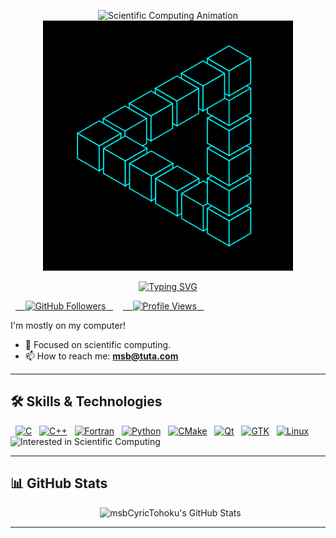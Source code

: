 <p align="center">
    <img src="https://github.com/msbCyricTohoku/msbCyricTohoku/raw/main/r2.gif" alt="Scientific Computing Animation" width="400" />
  <img src="https://github.com/msbCyricTohoku/msbCyricTohoku/raw/main/r1.gif" alt="Code Animation" width="400" />
</p>

<p align="center">
  <a href="https://git.io/typing-svg">
    <img src="https://readme-typing-svg.demolab.com?font=Fira+Code&weight=600&size=30&pause=1000&color=8A2BE2&center=true&vCenter=true&width=435&lines=Hi+there+%F0%9F%91%8B%2C+I'm+Ben!;Passionate+about...;" alt="Typing SVG" />
  </a>
</p>

<p align="left"> 
  <a href="https://github.com/msbCyricTohoku">
    <img src="https://img.shields.io/github/followers/msbCyricTohoku?label=Followers&style=social" alt="GitHub Followers" />
  </a>
  &nbsp; <a href="https://komarev.com/ghpvc/?username=msbCyricTohoku">
    <img src="https://komarev.com/ghpvc/?username=msbCyricTohoku&label=Profile%20Views&color=blueviolet&style=flat-square" alt="Profile Views"/>
  </a>
  &nbsp; 
</p>

I'm mostly on my computer!

- 🌱 Focused on scientific computing.
- 📫 How to reach me: **msb@tuta.com**

---

## 🛠️ Skills & Technologies

<p align="left">
  <a href="https://www.cprogramming.com/" target="_blank" rel="noreferrer"><img src="https://img.shields.io/badge/C-A8B9CC?style=for-the-badge&logo=c&logoColor=black" alt="C"/></a>
  <a href="https://isocpp.org/" target="_blank" rel="noreferrer"><img src="https://img.shields.io/badge/C%2B%2B-00599C?style=for-the-badge&logo=c%2B%2B&logoColor=white" alt="C++"/></a>
  <a href="https://fortran-lang.org/" target="_blank" rel="noreferrer"><img src="https://img.shields.io/badge/Fortran-734F96?style=for-the-badge&logo=fortran&logoColor=white" alt="Fortran"/></a>
  <a href="https://www.python.org" target="_blank" rel="noreferrer"><img src="https://img.shields.io/badge/Python-3776AB?style=for-the-badge&logo=python&logoColor=white" alt="Python"/></a>
  <a href="https://cmake.org/" target="_blank" rel="noreferrer"><img src="https://img.shields.io/badge/CMake-064F8C?style=for-the-badge&logo=cmake&logoColor=white" alt="CMake"/></a>
  <a href="https://www.qt.io/" target="_blank" rel="noreferrer"><img src="https://img.shields.io/badge/Qt-41CD52?style=for-the-badge&logo=qt&logoColor=white" alt="Qt"/></a>
  <a href="https://www.gtk.org/" target="_blank" rel="noreferrer"><img src="https://img.shields.io/badge/GTK-777777?style=for-the-badge&logo=gtk&logoColor=white" alt="GTK"/></a>
  <a href="https://www.linux.org/" target="_blank" rel="noreferrer"><img src="https://img.shields.io/badge/Linux-FCC624?style=for-the-badge&logo=linux&logoColor=black" alt="Linux"/></a>
  <img src="https://img.shields.io/badge/Interested%20in-Scientific%20Computing-blue?style=for-the-badge" alt="Interested in Scientific Computing"/>
</p>

---

## 📊 GitHub Stats

<p align="center">
  <img height="180em" src="https://github-readme-stats.vercel.app/api?username=msbCyricTohoku&show_icons=true&theme=radical&include_all_commits=true&count_private=true" alt="msbCyricTohoku's GitHub Stats"/>
</p>

---
